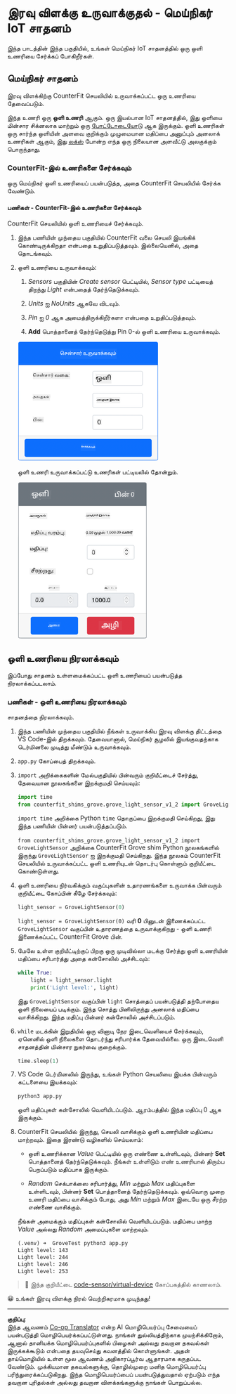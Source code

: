 <!--
CO_OP_TRANSLATOR_METADATA:
{
  "original_hash": "11f10c6760fb8202cf368422702fdf70",
  "translation_date": "2025-10-11T11:36:10+00:00",
  "source_file": "1-getting-started/lessons/3-sensors-and-actuators/virtual-device-sensor.md",
  "language_code": "ta"
}
-->
# இரவு விளக்கு உருவாக்குதல் - மெய்நிகர் IoT சாதனம்

இந்த பாடத்தின் இந்த பகுதியில், உங்கள் மெய்நிகர் IoT சாதனத்தில் ஒரு ஒளி உணரியை சேர்க்கப் போகிறீர்கள்.

## மெய்நிகர் சாதனம்

இரவு விளக்கிற்கு CounterFit செயலியில் உருவாக்கப்பட்ட ஒரு உணரியை தேவைப்படும்.

இந்த உணரி ஒரு **ஒளி உணரி** ஆகும். ஒரு இயல்பான IoT சாதனத்தில், இது ஒளியை மின்சார சிக்னலாக மாற்றும் ஒரு [போட்டோடையோடு](https://wikipedia.org/wiki/Photodiode) ஆக இருக்கும். ஒளி உணரிகள் ஒரு சார்ந்த ஒளியின் அளவை குறிக்கும் முழுமையான மதிப்பை அனுப்பும் அனலாக் உணரிகள் ஆகும், இது [லக்ஸ்](https://wikipedia.org/wiki/Lux) போன்ற எந்த ஒரு நிலையான அளவீட்டு அலகுக்கும் பொருந்தாது.

### CounterFit-இல் உணரிகளை சேர்க்கவும்

ஒரு மெய்நிகர் ஒளி உணரியைப் பயன்படுத்த, அதை CounterFit செயலியில் சேர்க்க வேண்டும்.

#### பணிகள் - CounterFit-இல் உணரிகளை சேர்க்கவும்

CounterFit செயலியில் ஒளி உணரியைச் சேர்க்கவும்.

1. இந்த பணியின் முந்தைய பகுதியில் CounterFit வலை செயலி இயங்கிக் கொண்டிருக்கிறதா என்பதை உறுதிப்படுத்தவும். இல்லையெனில், அதை தொடங்கவும்.

1. ஒளி உணரியை உருவாக்கவும்:

    1. *Sensors* பகுதியின் *Create sensor* பெட்டியில், *Sensor type* பட்டியைத் திறந்து *Light* என்பதைத் தேர்ந்தெடுக்கவும்.

    1. *Units* ஐ *NoUnits* ஆகவே விடவும்.

    1. *Pin* ஐ *0* ஆக அமைத்திருக்கிறீர்களா என்பதை உறுதிப்படுத்தவும்.

    1. **Add** பொத்தானைத் தேர்ந்தெடுத்து Pin 0-ல் ஒளி உணரியை உருவாக்கவும்.

    ![ஒளி உணரியின் அமைப்புகள்](../../../../../translated_images/counterfit-create-light-sensor.9f36a5e0d4458d8d554d54b34d2c806d56093d6e49fddcda2d20f6fef7f5cce1.ta.png)

    ஒளி உணரி உருவாக்கப்பட்டு உணரிகள் பட்டியலில் தோன்றும்.

    ![உருவாக்கப்பட்ட ஒளி உணரி](../../../../../translated_images/counterfit-light-sensor.5d0f5584df56b90f6b2561910d9cb20dfbd73eeff2177c238d38f4de54aefae1.ta.png)

## ஒளி உணரியை நிரலாக்கவும்

இப்போது சாதனம் உள்ளமைக்கப்பட்ட ஒளி உணரியைப் பயன்படுத்த நிரலாக்கப்படலாம்.

### பணிகள் - ஒளி உணரியை நிரலாக்கவும்

சாதனத்தை நிரலாக்கவும்.

1. இந்த பணியின் முந்தைய பகுதியில் நீங்கள் உருவாக்கிய இரவு விளக்கு திட்டத்தை VS Code-இல் திறக்கவும். தேவையானால், மெய்நிகர் சூழலில் இயங்குவதற்காக டெர்மினலை முடித்து மீண்டும் உருவாக்கவும்.

1. `app.py` கோப்பைத் திறக்கவும்.

1. `import` அறிக்கைகளின் மேல்பகுதியில் பின்வரும் குறியீட்டைச் சேர்த்து, தேவையான நூலகங்களை இறக்குமதி செய்யவும்:

    ```python
    import time
    from counterfit_shims_grove.grove_light_sensor_v1_2 import GroveLightSensor
    ```

    `import time` அறிக்கை Python `time` தொகுப்பை இறக்குமதி செய்கிறது, இது இந்த பணியின் பின்னர் பயன்படுத்தப்படும்.

    `from counterfit_shims_grove.grove_light_sensor_v1_2 import GroveLightSensor` அறிக்கை CounterFit Grove shim Python நூலகங்களில் இருந்து `GroveLightSensor` ஐ இறக்குமதி செய்கிறது. இந்த நூலகம் CounterFit செயலியில் உருவாக்கப்பட்ட ஒளி உணரியுடன் தொடர்பு கொள்ளும் குறியீட்டை கொண்டுள்ளது.

1. ஒளி உணரியை நிர்வகிக்கும் வகுப்புகளின் உதாரணங்களை உருவாக்க பின்வரும் குறியீட்டை கோப்பின் கீழே சேர்க்கவும்:

    ```python
    light_sensor = GroveLightSensor(0)
    ```

    `light_sensor = GroveLightSensor(0)` வரி **0** பினுடன் இணைக்கப்பட்ட `GroveLightSensor` வகுப்பின் உதாரணத்தை உருவாக்குகிறது - ஒளி உணரி இணைக்கப்பட்ட CounterFit Grove பின்.

1. மேலே உள்ள குறியீட்டிற்குப் பிறகு ஒரு முடிவில்லா மடக்கு சேர்த்து ஒளி உணரியின் மதிப்பை சரிபார்த்து அதை கன்சோலில் அச்சிடவும்:

    ```python
    while True:
        light = light_sensor.light
        print('Light level:', light)
    ```

    இது `GroveLightSensor` வகுப்பின் `light` சொத்தைப் பயன்படுத்தி தற்போதைய ஒளி நிலையைப் படிக்கும். இந்த சொத்து பினிலிருந்து அனலாக் மதிப்பை வாசிக்கிறது. இந்த மதிப்பு பின்னர் கன்சோலில் அச்சிடப்படும்.

1. `while` மடக்கின் இறுதியில் ஒரு வினாடி நேர இடைவெளியைச் சேர்க்கவும், ஏனெனில் ஒளி நிலைகளை தொடர்ந்து சரிபார்க்க தேவையில்லை. ஒரு இடைவெளி சாதனத்தின் மின்சார நுகர்வை குறைக்கும்.

    ```python
    time.sleep(1)
    ```

1. VS Code டெர்மினலில் இருந்து, உங்கள் Python செயலியை இயக்க பின்வரும் கட்டளையை இயக்கவும்:

    ```sh
    python3 app.py
    ```

    ஒளி மதிப்புகள் கன்சோலில் வெளியிடப்படும். ஆரம்பத்தில் இந்த மதிப்பு 0 ஆக இருக்கும்.

1. CounterFit செயலியில் இருந்து, செயலி வாசிக்கும் ஒளி உணரியின் மதிப்பை மாற்றவும். இதை இரண்டு வழிகளில் செய்யலாம்:

    * ஒளி உணரிக்கான *Value* பெட்டியில் ஒரு எண்ணை உள்ளிடவும், பின்னர் **Set** பொத்தானைத் தேர்ந்தெடுக்கவும். நீங்கள் உள்ளிடும் எண் உணரியால் திரும்ப பெறப்படும் மதிப்பாக இருக்கும்.

    * *Random* செக்பாக்ஸை சரிபார்த்து, *Min* மற்றும் *Max* மதிப்புகளை உள்ளிடவும், பின்னர் **Set** பொத்தானைத் தேர்ந்தெடுக்கவும். ஒவ்வொரு முறை உணரி மதிப்பை வாசிக்கும் போது, அது *Min* மற்றும் *Max* இடையே ஒரு சீரற்ற எண்ணை வாசிக்கும்.

    நீங்கள் அமைக்கும் மதிப்புகள் கன்சோலில் வெளியிடப்படும். மதிப்பை மாற்ற *Value* அல்லது *Random* அமைப்புகளை மாற்றவும்.

    ```output
    (.venv) ➜  GroveTest python3 app.py 
    Light level: 143
    Light level: 244
    Light level: 246
    Light level: 253
    ```

> 💁 இந்த குறியீட்டை [code-sensor/virtual-device](../../../../../1-getting-started/lessons/3-sensors-and-actuators/code-sensor/virtual-device) கோப்பகத்தில் காணலாம்.

😀 உங்கள் இரவு விளக்கு நிரல் வெற்றிகரமாக முடிந்தது!

---

**குறிப்பு**:  
இந்த ஆவணம் [Co-op Translator](https://github.com/Azure/co-op-translator) என்ற AI மொழிபெயர்ப்பு சேவையைப் பயன்படுத்தி மொழிபெயர்க்கப்பட்டுள்ளது. நாங்கள் துல்லியத்திற்காக முயற்சிக்கிறோம், ஆனால் தானியக்க மொழிபெயர்ப்புகளில் பிழைகள் அல்லது தவறான தகவல்கள் இருக்கக்கூடும் என்பதை தயவுசெய்து கவனத்தில் கொள்ளுங்கள். அதன் தாய்மொழியில் உள்ள மூல ஆவணம் அதிகாரப்பூர்வ ஆதாரமாக கருதப்பட வேண்டும். முக்கியமான தகவல்களுக்கு, தொழில்முறை மனித மொழிபெயர்ப்பு பரிந்துரைக்கப்படுகிறது. இந்த மொழிபெயர்ப்பைப் பயன்படுத்துவதால் ஏற்படும் எந்த தவறான புரிதல்கள் அல்லது தவறான விளக்கங்களுக்கு நாங்கள் பொறுப்பல்ல.